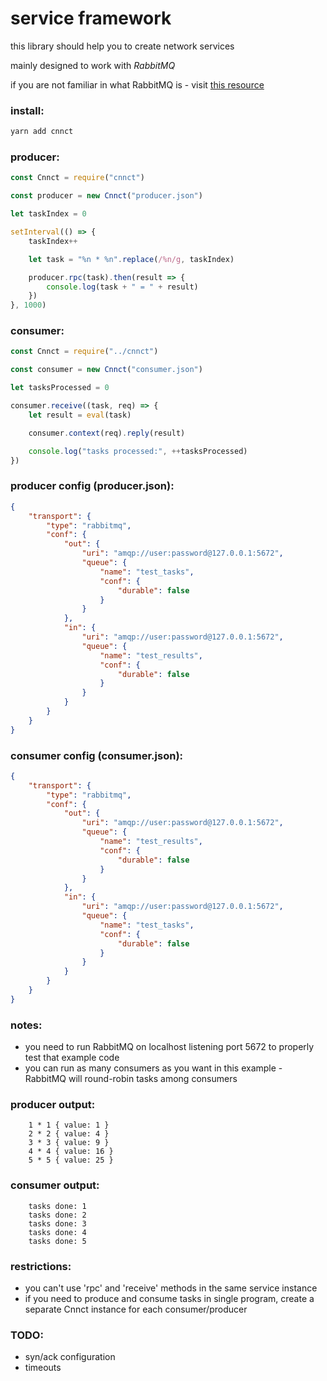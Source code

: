 # service framework

this library should help you to create network services

mainly designed to work with *RabbitMQ*

if you are not familiar in what RabbitMQ is - visit [this resource](http://www.rabbitmq.com/tutorials/tutorial-one-javascript.html)

### install:

```bash
yarn add cnnct
```

### producer:

```javascript
const Cnnct = require("cnnct")

const producer = new Cnnct("producer.json")

let taskIndex = 0

setInterval(() => {
    taskIndex++

    let task = "%n * %n".replace(/%n/g, taskIndex)

    producer.rpc(task).then(result => {
        console.log(task + " = " + result)
    })
}, 1000)
```

### consumer:

```javascript
const Cnnct = require("../cnnct")

const consumer = new Cnnct("consumer.json")

let tasksProcessed = 0

consumer.receive((task, req) => {
    let result = eval(task)

    consumer.context(req).reply(result)

    console.log("tasks processed:", ++tasksProcessed)
})
```

### producer config (producer.json):

```json
{
    "transport": {
        "type": "rabbitmq",
        "conf": {
            "out": {
                "uri": "amqp://user:password@127.0.0.1:5672",
                "queue": {
                    "name": "test_tasks",
                    "conf": {
                        "durable": false
                    }
                }
            },
            "in": {
                "uri": "amqp://user:password@127.0.0.1:5672",
                "queue": {
                    "name": "test_results",
                    "conf": {
                        "durable": false
                    }
                }
            }
        }
    }
}
```

### consumer config (consumer.json):

```json
{
    "transport": {
        "type": "rabbitmq",
        "conf": {
            "out": {
                "uri": "amqp://user:password@127.0.0.1:5672",
                "queue": {
                    "name": "test_results",
                    "conf": {
                        "durable": false
                    }
                }
            },
            "in": {
                "uri": "amqp://user:password@127.0.0.1:5672",
                "queue": {
                    "name": "test_tasks",
                    "conf": {
                        "durable": false
                    }
                }
            }
        }
    }
}
```

### notes:

- you need to run RabbitMQ on localhost listening port 5672 to properly test that example code
- you can run as many consumers as you want in this example - RabbitMQ will round-robin tasks among consumers

### producer output:

```
    1 * 1 { value: 1 }
    2 * 2 { value: 4 }
    3 * 3 { value: 9 }
    4 * 4 { value: 16 }
    5 * 5 { value: 25 }
```

### consumer output:

```
    tasks done: 1
    tasks done: 2
    tasks done: 3
    tasks done: 4
    tasks done: 5
```

### restrictions:

- you can't use 'rpc' and 'receive' methods in the same service instance
- if you need to produce and consume tasks in single program, create a separate Cnnct instance for each consumer/producer

### TODO:

- syn/ack configuration
- timeouts
